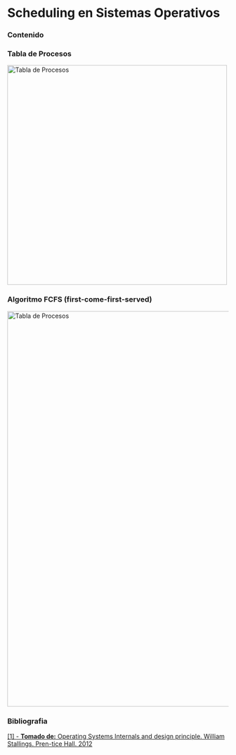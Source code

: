 # Scheduling en Sistemas Operativos

### Contenido

### Tabla de Procesos
<img alt="Tabla de Procesos" src="https://i.ibb.co/NjHyr60/Scheduling-Table.png" width="500">

### Algoritmo FCFS (first-come-first-served)

<img alt="Tabla de Procesos" src="https://i.ibb.co/dK4LXfx/First-Come-First-Served-FCFS.png" width="900">





### Bibliografia

[[1] - **Tomado de:** Operating Systems Internals and design principle. William Stallings. Pren-tice Hall. 2012](https://www.amazon.com/Operating-Systems-Internals-Design-Principles/dp/013230998X/ref=sr_1_3?qid=1560725057&refinements=p_lbr_one_browse-bin%3AWilliam+Stallings&s=books&sr=1-3)